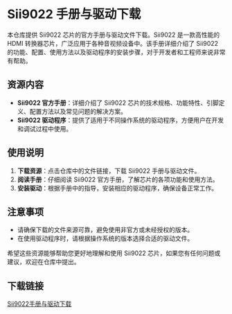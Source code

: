 # Sii9022 手册与驱动下载

本仓库提供 Sii9022 芯片的官方手册与驱动文件下载。Sii9022 是一款高性能的 HDMI 转换器芯片，广泛应用于各种音视频设备中。该手册详细介绍了 Sii9022 的功能、配置、使用方法以及驱动程序的安装步骤，对于开发者和工程师来说非常有帮助。

## 资源内容

- **Sii9022 官方手册**：详细介绍了 Sii9022 芯片的技术规格、功能特性、引脚定义、配置方法以及常见问题的解决方案。
- **Sii9022 驱动程序**：提供了适用于不同操作系统的驱动程序，方便用户在开发和调试过程中使用。

## 使用说明

1. **下载资源**：点击仓库中的文件链接，下载 Sii9022 手册与驱动文件。
2. **阅读手册**：仔细阅读 Sii9022 官方手册，了解芯片的各项功能和使用方法。
3. **安装驱动**：根据手册中的指导，安装相应的驱动程序，确保设备正常工作。

## 注意事项

- 请确保下载的文件来源可靠，避免使用非官方或未经授权的版本。
- 在使用驱动程序时，请根据操作系统的版本选择合适的驱动文件。

希望这些资源能够帮助您更好地理解和使用 Sii9022 芯片，如果您有任何问题或建议，欢迎在仓库中提出。

## 下载链接

[Sii9022手册与驱动下载](https://pan.quark.cn/s/93e3a638e8cf)
